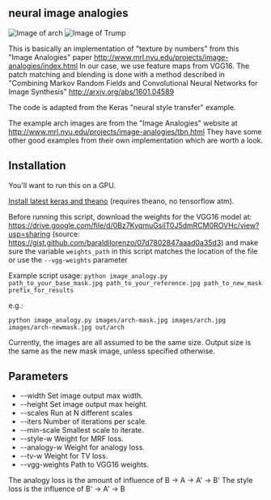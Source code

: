 neural image analogies
----------------------
![Image of arch](https://raw.githubusercontent.com/awentzonline/image-analogies/master/images/image-analogy-explanation.jpg)
![Image of Trump](https://raw.githubusercontent.com/awentzonline/image-analogies/master/images/trump-image-analogy.jpg)

This is basically an implementation of "texture by numbers" from this "Image Analogies" paper http://www.mrl.nyu.edu/projects/image-analogies/index.html In our case, we use feature maps from VGG16. The patch matching and blending is done with a method described in "Combining Markov Random Fields and Convolutional Neural Networks for Image Synthesis" http://arxiv.org/abs/1601.04589

The code is adapted from the Keras "neural style transfer" example.

The example arch images are from the "Image Analogies" website at http://www.mrl.nyu.edu/projects/image-analogies/tbn.html
They have some other good examples from their own implementation which
are worth a look.

Installation
------------
You'll want to run this on a GPU.

[Install latest keras and theano](http://keras.io/#installation) (requires theano, no tensorflow atm).

Before running this script, download the weights for the VGG16 model at:
https://drive.google.com/file/d/0Bz7KyqmuGsilT0J5dmRCM0ROVHc/view?usp=sharing
(source: https://gist.github.com/baraldilorenzo/07d7802847aaad0a35d3)
and make sure the variable `weights_path` in this script matches the location of the file or use the `--vgg-weights` parameter

Example script usage:
`python image_analogy.py path_to_your_base_mask.jpg path_to_your_reference.jpg path_to_new_mask prefix_for_results`

e.g.:

`python image_analogy.py images/arch-mask.jpg images/arch.jpg images/arch-newmask.jpg out/arch`

Currently, the images are all assumed to be the same size. Output size is the same
as the new mask image, unless specified otherwise.

Parameters
----------

 * --width Set image output max width.
 * --height Set image output max height.
 * --scales Run at N different scales
 * --iters Number of iterations per scale.
 * --min-scale Smallest scale to iterate.
 * --style-w Weight for MRF loss.
 * --analogy-w Weight for analogy loss.
 * --tv-w Weight for TV loss.
 * --vgg-weights Path to VGG16 weights.

The analogy loss is the amount of influence of B -> A -> A' -> B'
The style loss is the influence of B' -> A' -> B

